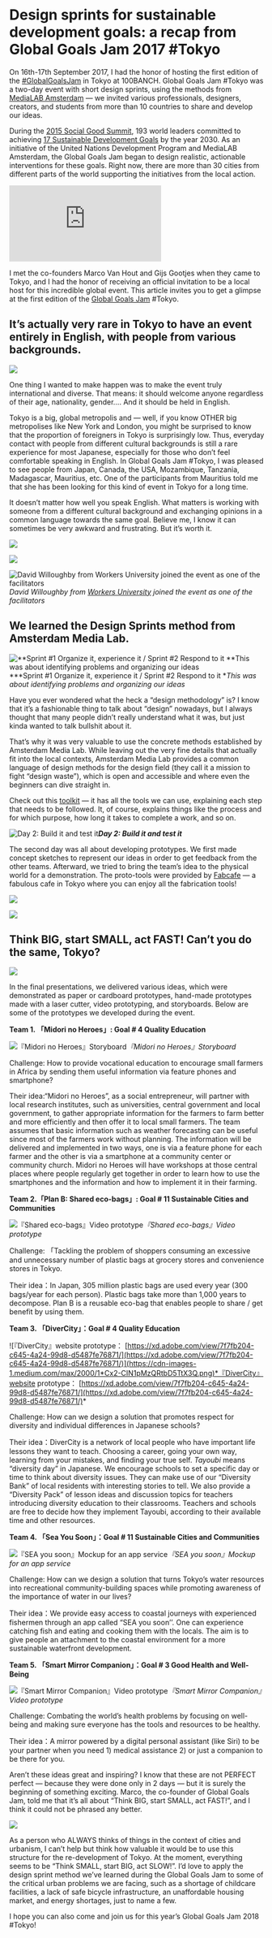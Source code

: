 
# Design sprints for sustainable development goals: a recap from Global Goals Jam 2017 #Tokyo



On 16th-17th September 2017, I had the honor of hosting the first edition of the [#GlobalGoalsJam](https://twitter.com/hashtag/globalgoalsjam) in Tokyo at 100BANCH. Global Goals Jam #Tokyo was a two-day event with short design sprints, using the methods from [MediaLAB Amsterdam](http://medialabamsterdam.com/) — we invited various professionals, designers, creators, and students from more than 10 countries to share and develop our ideas.

During the [2015 Social Good Summit](http://www.undp.org/content/undp/en/home/blog/2015/9/16/Around-the-world-the-Social-Good-Summit-celebrates-the-Global-Goals-.html), 193 world leaders committed to achieving [17 Sustainable Development Goals](http://www.globalgoals.org/) by the year 2030. As an initiative of the United Nations Development Program and MediaLAB Amsterdam, the Global Goals Jam began to design realistic, actionable interventions for these goals. Right now, there are more than 30 cities from different parts of the world supporting the initiatives from the local action.

<iframe src="https://medium.com/media/f1a711a8a3711705114f172732b6e279" frameborder=0></iframe>

I met the co-founders Marco Van Hout and Gijs Gootjes when they came to Tokyo, and I had the honor of receiving an official invitation to be a local host for this incredible global event. This article invites you to get a glimpse at the first edition of the [Global Goals Jam](https://twitter.com/hashtag/globalgoalsjam) #Tokyo.

## **It’s actually very rare in Tokyo to have an event entirely in English, with people from various backgrounds.**

![](https://cdn-images-1.medium.com/max/9794/1*_VGXsJBMAxLeDXTPksZrnw.jpeg)

One thing I wanted to make happen was to make the event truly international and diverse. That means: it should welcome anyone regardless of their age, nationality, gender…. And it should be held in English.

Tokyo is a big, global metropolis and — well, if you know OTHER big metropolises like New York and London, you might be surprised to know that the proportion of foreigners in Tokyo is surprisingly low. Thus, everyday contact with people from different cultural backgrounds is still a rare experience for most Japanese, especially for those who don’t feel comfortable speaking in English. In Global Goals Jam #Tokyo, I was pleased to see people from Japan, Canada, the USA, Mozambique, Tanzania, Madagascar, Mauritius, etc. One of the participants from Mauritius told me that she has been looking for this kind of event in Tokyo for a long time.

It doesn’t matter how well you speak English. What matters is working with someone from a different cultural background and exchanging opinions in a common language towards the same goal. Believe me, I know it can sometimes be very awkward and frustrating. But it’s worth it.

![](https://cdn-images-1.medium.com/max/9794/1*OIjCrTzgzwT96UH01dmVHw.jpeg)

![](https://cdn-images-1.medium.com/max/9794/1*2omWP-koPhB6NM2rT6deVA.jpeg)

![David Willoughby from [Workers University](http://www.workers-u.com/) joined the event as one of the facilitators](https://cdn-images-1.medium.com/max/9794/1*YhsufNauOkWwEpO1gnHoKg.jpeg)*David Willoughby from [Workers University](http://www.workers-u.com/) joined the event as one of the facilitators*

## **We learned the Design Sprints method from Amsterdam Media Lab.**

![**Sprint #1 Organize it, experience it / Sprint #2 Respond to it
 **This was about identifying problems and organizing our ideas](https://cdn-images-1.medium.com/max/9794/1*tTl02fXIjQuZD0e5-7OrwQ.jpeg)***Sprint #1 Organize it, experience it / Sprint #2 Respond to it
 **This was about identifying problems and organizing our ideas*

Have you ever wondered what the heck a “design methodology” is? I know that it’s a fashionable thing to talk about “design” nowadays, but I always thought that many people didn’t really understand what it was, but just kinda wanted to talk bullshit about it.

That’s why it was very valuable to use the concrete methods established by Amsterdam Media Lab. While leaving out the very fine details that actually fit into the local contexts, Amsterdam Media Lab provides a common language of design methods for the design field (they call it a mission to fight “design waste”), which is open and accessible and where even the beginners can dive straight in.

Check out this [toolkit](https://medialabamsterdam.com/toolkit/) — it has all the tools we can use, explaining each step that needs to be followed. It, of course, explains things like the process and for which purpose, how long it takes to complete a work, and so on.

![**Day 2: Build it and test it**](https://cdn-images-1.medium.com/max/9794/1*VwEDnJabc9MuNaX-68v8Bg.jpeg)***Day 2: Build it and test it***

The second day was all about developing prototypes. We first made concept sketches to represent our ideas in order to get feedback from the other teams. Afterward, we tried to bring the team’s idea to the physical world for a demonstration. The proto-tools were provided by [Fabcafe](https://www.fabcafe.com/) — a fabulous cafe in Tokyo where you can enjoy all the fabrication tools!

![](https://cdn-images-1.medium.com/max/9794/1*MqtFzL6Bj65Y2DDfVJHKug.jpeg)

![](https://cdn-images-1.medium.com/max/9794/1*UJNUGR3GebgG24Egk8Uc7w.jpeg)

## **Think BIG, start SMALL, act FAST! Can’t you do the same, Tokyo?**

![](https://cdn-images-1.medium.com/max/9794/1*NpP_jpQIIzZx6Am8QAXuZA.jpeg)

In the final presentations, we delivered various ideas, which were demonstrated as paper or cardboard prototypes, hand-made prototypes made with a laser cutter, video prototyping, and storyboards. Below are some of the prototypes we developed during the event.

**Team 1. 「Midori no Heroes」: Goal # 4 Quality Education**

![『Midori no Heroes』Storyboard](https://cdn-images-1.medium.com/max/2000/1*13H2_EEMvhG8RCWh1N2fsA.png)*『Midori no Heroes』Storyboard*

Challenge: How to provide vocational education to encourage small farmers in Africa by sending them useful information via feature phones and smartphone?

Their idea:“Midori no Heroes”, as a social entrepreneur, will partner with local research institutes, such as universities, central government and local government, to gather appropriate information for the farmers to farm better and more efficiently and then offer it to local small farmers. The team assumes that basic information such as weather forecasting can be useful since most of the farmers work without planning. The information will be delivered and implemented in two ways, one is via a feature phone for each farmer and the other is via a smartphone at a community center or community church. Midori no Heroes will have workshops at those central places where people regularly get together in order to learn how to use the smartphones and the information and how to implement it in their farming.

**Team 2.「Plan B: Shared eco-bags」: Goal # 11 Sustainable Cities and Communities**

![『Shared eco-bags』Video prototype](https://cdn-images-1.medium.com/max/2000/1*F7gVdhprz_djVJN_jTDnUQ.png)*『Shared eco-bags』Video prototype*

Challenge: 「Tackling the problem of shoppers consuming an excessive and unnecessary number of plastic bags at grocery stores and convenience stores in Tokyo.

Their idea：In Japan, 305 million plastic bags are used every year (300 bags/year for each person). Plastic bags take more than 1,000 years to decompose. Plan B is a reusable eco-bag that enables people to share / get benefit by using them.

**Team 3. 「DiverCity」：Goal # 4 Quality Education**

![『DiverCity』website prototype： [https://xd.adobe.com/view/7f7fb204-c645-4a24-99d8-d5487fe76871/](https://xd.adobe.com/view/7f7fb204-c645-4a24-99d8-d5487fe76871/)](https://cdn-images-1.medium.com/max/2000/1*Cx2-CIN1pMzQRtbD5TtX3Q.png)*『DiverCity』website prototype： [https://xd.adobe.com/view/7f7fb204-c645-4a24-99d8-d5487fe76871/](https://xd.adobe.com/view/7f7fb204-c645-4a24-99d8-d5487fe76871/)*

Challenge: How can we design a solution that promotes respect for diversity and individual differences in Japanese schools?

Their idea：DiverCity is a network of local people who have important life lessons they want to teach. Choosing a career, going your own way, learning from your mistakes, and finding your true self. *Tayoubi* means “diversity day” in Japanese. We encourage schools to set a specific day or time to think about diversity issues. They can make use of our “Diversity Bank” of local residents with interesting stories to tell. We also provide a “Diversity Pack” of lesson ideas and discussion topics for teachers introducing diversity education to their classrooms. Teachers and schools are free to decide how they implement Tayoubi, according to their available time and other resources.

**Team 4. 「Sea You Soon」：Goal # 11 Sustainable Cities and Communities**

![『SEA you soon』Mockup for an app service](https://cdn-images-1.medium.com/max/2000/1*lVZc5xZXqvGMC5kn_jFbKg.png)*『SEA you soon』Mockup for an app service*

Challenge: How can we design a solution that turns Tokyo’s water resources into recreational community-building spaces while promoting awareness of the importance of water in our lives?

Their idea：We provide easy access to coastal journeys with experienced fishermen through an app called “SEA you soon’’. One can experience catching fish and eating and cooking them with the locals. The aim is to give people an attachment to the coastal environment for a more sustainable waterfront development.

**Team 5. 「Smart Mirror Companion」：Goal # 3 Good Health and Well-Being**

![『Smart Mirror Companion』Video prototype](https://cdn-images-1.medium.com/max/2000/1*t5uL6jiHebslCy3XgXiCsQ.png)*『Smart Mirror Companion』Video prototype*

Challenge: Combating the world’s health problems by focusing on well-being and making sure everyone has the tools and resources to be healthy.

Their idea：A mirror powered by a digital personal assistant (like Siri) to be your partner when you need 1) medical assistance 2) or just a companion to be there for you.

Aren’t these ideas great and inspiring? I know that these are not PERFECT perfect — because they were done only in 2 days — but it is surely the beginning of something exciting. Marco, the co-founder of Global Goals Jam, told me that it’s all about “Think BIG, start SMALL, act FAST!”, and I think it could not be phrased any better.

![](https://cdn-images-1.medium.com/max/10368/1*cEMHeNs2OYedBQ-hwQrffg.jpeg)

As a person who ALWAYS thinks of things in the context of cities and urbanism, I can’t help but think how valuable it would be to use this structure for the re-development of Tokyo. At the moment, everything seems to be “Think SMALL, start BIG, act SLOW!”. I’d love to apply the design sprint method we’ve learned during the Global Goals Jam to some of the critical urban problems we are facing, such as a shortage of childcare facilities, a lack of safe bicycle infrastructure, an unaffordable housing market, and energy shortages, just to name a few.

I hope you can also come and join us for this year’s Global Goals Jam 2018 #Tokyo!
